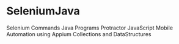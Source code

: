 # SeleniumJava

Selenium Commands
Java Programs
Protractor
JavaScript
Mobile Automation using Appium
Collections and DataStructures
